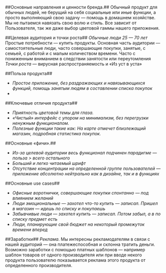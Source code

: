 ##Основные направления и ценности бренда.##
Обычный продукт для обычных людей, не берущий на себя социальные или иные функции, а просто выполняющий свою задачу — помощь в домашнем хозяйстве. Мы не пытаемся навязать свою волю и стиль. Все зависит от Пользователя, так же даже выбор цветовой гаммы нашего приложения.


##Целевая аудитория и точки роста##
*Обычные люди 25 — 70 лет*
Простые потребности — купить продукты. Основная часть аудитории — самостоятельные люди, часто совершающие покупки,  занятые, с семьей, с работой и с малым количеством времени. Часто с пониженным вниманием в следствии занятости или переутомления
*Точки роста* — вирусная распространяемость и «Из уст в уста»


##Польза продукта##
- *Простое приложение, без раздражающих и навязывающихся функций, помощь занятым людям в составлении списка покупок*
- 

##Ключевые отличия продукта##
- *Приятность цветовой темы для глаза.*
- *«Чистый» интерфейс с упором на минимализм, без перегрузки ненужным функционалом.*
- *Полезные функции такие как: На карте отмечет близлежащий магазин, подробная статистика покупок.*


##Основные «фичи».##
- *Из-за целевой аудитории весь функционал подчинен парадигме — польза > всего остального*
- *Больший и легко читаемый шрифт*
- *Отсутствие концентрации на определенной группе пользователей — приложение абсолютно нейтрально как в дизайне, так и в функциях*


##Основные use cases##
- *Офисные воротнички, совершающие покупки спонтанно — под влиянием желаний*
- *Люди эмоциональные — захотел что-то купить — записал. Пришел в магазин — идешь по списку и покупаешь*
- *Забывчивые люди — захотел купить — записал. Потом забыл, а в по списку предмет есть*
- *Люди, планирующие свой бюджет на некоторый промежуток времени вперед*


##Заработки##
*Реклама*. Мы интересны рекламодателям в связи с нашей аудиторий — она платежеспособная и склонна тратить деньги. Возможно заработки с помощью платных шаблонов — например шаблон товаров от одного производителя или при вводе некого продукта пользователю показывается реклама этого продукта от определенного производителя.

